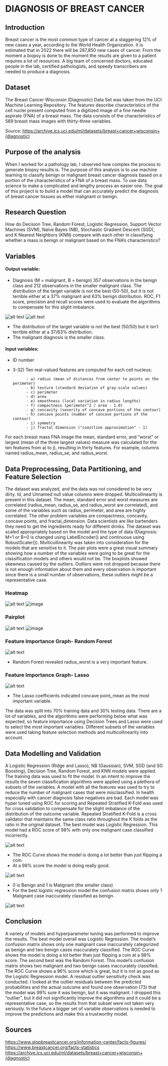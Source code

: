 # DIAGNOSIS OF BREAST CANCER
## Introduction
Breast cancer is the most common type of cancer at a staggering 12% of new cases a year, according to the World Health Organization. It is estimated that in 2022 there will be 287,850 new cases of cancer. From the moment a biopsy is done to the moment the results are given to a patient requires a lot of resources. A big team of concerned doctors, educated people in the lab, certified pathologists, and speedy transcribers are needed to produce a diagnosis. 

## Dataset
The Breast Cancer Wisconsin (Diagnostic) Data Set was taken from the UCI Machine Learning Repository. The features describe characteristics of the cell nuclei present computed from a digitized image of a fine needle aspirate (FNA) of a breast mass. The data consists of the characteristics of 569 breast mass images with thirty-three variables.

Source:  https://archive.ics.uci.edu/ml/datasets/breast+cancer+wisconsin+(diagnostic)

## Purpose of the analysis
When I worked for a pathology lab, I observed how complex the process to generate biopsy results is. The purpose of this analysis is to use machine learning to classify benign or malignant breast cancer diagnosis based on a portion of the characteristics of a FNA of a breast mass. To use data science to make a complicated and lengthy process an easier one. The goal of this project is to build a model that can accurately predict the diagnosis of breast cancer tissues as either malignant or benign.

## Research Question
How do Decision Tree, Random Forest, Logistic Regression, Support Vector Machines (SVM), Naïve Bayes (NB), Stochastic Gradient Descent (SGD), and K Nearest Neighbors (KNN) compare with each other in classifying whether a mass is benign or malignant based on the FNA’s characteristics? 

## Variables
#### Output variable:
-	Diagnosis (M = malignant, B = benign)
357 observations in the benign class and 212 observations in the smaller malignant class. The distribution of the target variable is not the best (50-50), but it is not terrible either at a 37% malignant and 63% benign distribution. ROC, F1 score, precision and recall scores were used to evaluate the algorithms to compensate for this slight imbalance.

![alt text](https://github.com/natvalenz/breastCancer/blob/main/Picture20.png)
![alt text](https://github.com/natvalenz/breastCancer/blob/main/Picture21.png)
- The distribution of the target variable is not the best (50/50) but it isn’t terrible either at a 37/63% distribution. 
- The malignant diagnosis is the smaller class. 

#### Input variables: 
-	ID number
-	3-32) Ten real-valued features are computed for each cell nucleus:

              - a) radius (mean of distances from center to points on the perimeter)
              - b) texture (standard deviation of gray-scale values)
              - c) perimeter
              - d) area
              - e) smoothness (local variation in radius lengths)
              - f) compactness (perimeter^2 / area - 1.0)
              - g) concavity (severity of concave portions of the contour)
              - h) concave points (number of concave portions of the contour)
              - i) symmetry
              - j) fractal dimension ("coastline approximation" - 1)

For each breast mass FNA image the mean, standard error, and “worst” or largest (mean of the three largest values) measure was calculated for the ten features from a) to j), resulting in thirty features. For example, columns named radius_mean, radius_se, and radius_worst.

## Data Preprocessing, Data Partitioning, and Feature Selection
The dataset was analyzed, and the data was not considered to be very dirty. Id, and Unnamed null value columns were dropped. Multicollinearity is present in this dataset. The mean, standard error and worst measures are correlated (radius_mean, radius_se, and radius_worst are correlated), and some of the variables such as radius, perimeter, and area are highly correlated. The other problem variables are compactness, concavity, concave points, and fractal_dimension. 
Data scientists are like bartenders they need to get the ingredients ready for different drinks. The dataset was scaled appropriately based on the model and the type of data (Diagnosis: M=1 or B=0 is changed using LabelEncoder() and continuous using RobustScaler()). Multicollinearity was taken into consideration for the models that are sensitive to it. The pair plots were a great visual summary showing how a number of the variables were going to be great for the classification models and others would not be. The boxplots showed skewness caused by the outliers. Outliers were not dropped because there is not enough information about them and every observation is important since there is a small number of observations, these outliers might be a representative case.

### Heatmap
![alt text](https://github.com/natvalenz/breastCancer/blob/main/Picture22.png)
![image](https://user-images.githubusercontent.com/76970958/193478587-4fcc0b40-3c0d-436a-880f-ad9daf38da71.png)


### Pairplot
![alt text](https://github.com/natvalenz/breastCancer/blob/main/Picture23.png)
![image](https://user-images.githubusercontent.com/76970958/193478544-203ce7c0-b3f0-43aa-8b20-9101e2c664ba.png)

### Feature Importance Graph- Random Forest
![alt text](https://github.com/natvalenz/breastCancer/blob/main/Picture25.png)
- Random Forest revealed radius_worst is a very important feature.

### Feature Importance Graph- Lasso
![alt text](https://github.com/natvalenz/breastCancer/blob/main/Picture26.png)
- The Lasso coefficients indicated concave point_mean as the most important variable.

The data was split into 70% training data and 30% testing data. There are a lot of variables, and the algorithms were performing below what was expected, so feature importance using Decision Trees and Lasso were used to select the most important variables. Different subsets of the variables were used taking feature selection methods and multicollinearity into account. 

## Data Modelling and Validation
A Logistic Regression (Ridge and Lasso), NB (Gaussian), SVM, SGD (and SG Boosting), Decision Tree, Random Forest, and KNN models were applied. The training data was used to fit the model. In an intent to improve the results the seven classification algorithms were applied using a plethora of subsets of the variables. A model with all the features was used to try to reduce the number of malignant cases that were misclassified. 
In health especially with cancer diagnosis false negatives are bad. Each model was hyper tuned using ROC for scoring and Repeated Stratified K-Fold was used for cross validation to compensate for the slight imbalance of the distribution of the outcome variable. Repeated Stratified K-Fold is a cross validator that maintains the same class ratio throughout the K folds as the ratio in the original dataset. The best model was Logistic Regression. This model had a ROC score of 98% with only one malignant case classified incorrectly.

![alt text](https://github.com/natvalenz/breastCancer/blob/main/Picture28.png)

- The ROC Curve shows the model is doing a lot better than just flipping a coin.
- At a 98% score the model is doing really good.

![alt text](https://github.com/natvalenz/breastCancer/blob/main/Picture29.png)
- 0 is Benign and 1 is Malignant (the smaller class)
- For the best logistic regression model the confusion matrix shows only 1 Malignant case inaccurately classified as benign.

![alt text](https://github.com/natvalenz/breastCancer/blob/main/Picture30.png)

## Conclusion
A variety of models and hyperparameter tuning was performed to improve the results. The best model overall was Logistic Regression. The model’s confusion matrix shows only one malignant case inaccurately categorized as benign and two benign cases inaccurately classified. The ROC Curve shows the model is doing a lot better than just flipping a coin at a 98% score. The second best was the Random Forest. This model’s confusion matrix shows two malignant and two benign cases inaccurately classified. The ROC Curve shows a 96% score which is great, but it is not as good as the Logistic Regression model. A residual outlier sensitivity check was conducted. I looked at the outlier residuals between the predicted probabilities and the actual outcome and found one observation (73) that the model was 99% sure it was benign, but it was malignant. I dropped this “outlier”, but it did not significantly improve the algorithms and it could be a representative case, so the results from that subset were not taken very seriously. In the future a bigger set of variable observations is needed to improve the predictions and make this a trustworthy model.

## Sources
https://www.stopbreastcancer.org/information-center/facts-figures/
https://www.breastcancer.org/facts-statistics
https://archive.ics.uci.edu/ml/datasets/breast+cancer+wisconsin+(diagnostic)
